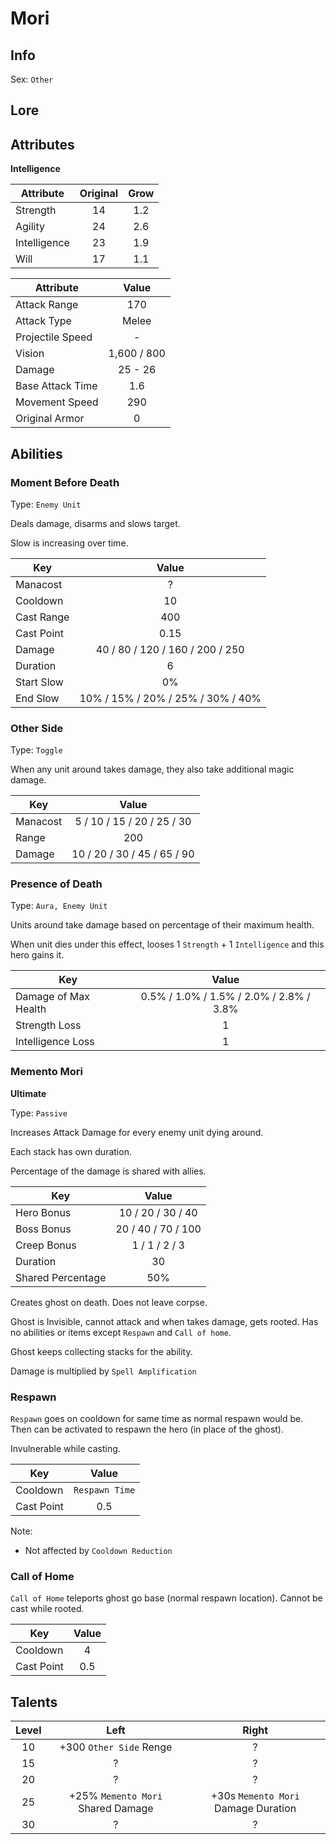 # Mori

## Info
Sex: `Other`



## Lore

## Attributes

**Intelligence**

|  Attribute   | Original | Grow |
|--------------|:--------:|:----:|
| Strength     |    14    | 1.2  |
| Agility      |    24    | 2.6  |
| Intelligence |    23    | 1.9  |
| Will         |    17    | 1.1  |


|    Attribute     |    Value    |
|------------------|:-----------:|
| Attack Range     |     170     |
| Attack Type      |    Melee    |
| Projectile Speed |      -      |
| Vision           | 1,600 / 800 |
| Damage           |   25 - 26   |
| Base Attack Time |     1.6     |
| Movement Speed   |     290     |
| Original Armor   |      0      |

## Abilities

### Moment Before Death

Type: `Enemy Unit`

Deals damage, disarms and slows target.

Slow is increasing over time.

| Key | Value |
|-----|:-----:|
| Manacost | ? |
| Cooldown | 10 |
| Cast Range | 400 |
| Cast Point | 0.15 |
| Damage | 40 / 80 / 120 / 160 / 200 / 250 |
| Duration | 6 |
| Start Slow | 0% |
| End Slow | 10% / 15% / 20% / 25% / 30% / 40% |

### Other Side

Type: `Toggle`

When any unit around takes damage, they also take additional magic damage.

| Key | Value |
|-----|:-----:|
| Manacost | 5 / 10 / 15 / 20 / 25 / 30 |
| Range | 200 |
| Damage | 10 / 20 / 30 / 45 / 65 / 90 |

### Presence of Death

Type: `Aura, Enemy Unit`

Units around take damage based on percentage of their maximum health.

When unit dies under this effect, looses 1 `Strength` + 1 `Intelligence` and this hero gains it.

| Key | Value |
|-----|:-----:|
| Damage of Max Health | 0.5% / 1.0% / 1.5% / 2.0% / 2.8% / 3.8% |
| Strength Loss | 1 |
| Intelligence Loss | 1 |

### Memento Mori
**__Ultimate__**

Type: `Passive`

Increases Attack Damage for every enemy unit dying around.

Each stack has own duration.

Percentage of the damage is shared with allies.

| Key | Value |
|-----|:-----:|
| Hero Bonus | 10 / 20 / 30 / 40 |
| Boss Bonus | 20 / 40 / 70 / 100 |
| Creep Bonus | 1 / 1 / 2 / 3 |
| Duration | 30 |
| Shared Percentage | 50% |

Creates ghost on death.
Does not leave corpse.

Ghost is Invisible, cannot attack and when takes damage, gets rooted.
Has no abilities or items except `Respawn` and `Call of home`.

Ghost keeps collecting stacks for the ability.

Damage is multiplied by `Spell Amplification`

### Respawn

`Respawn` goes on cooldown for same time as normal respawn would be.
Then can be activated to respawn the hero (in place of the ghost).

Invulnerable while casting.

| Key | Value |
|-----|:-----:|
| Cooldown | `Respawn Time` |
| Cast Point | 0.5 |

Note:
- Not affected by `Cooldown Reduction`

### Call of Home

`Call of Home` teleports ghost go base (normal respawn location).
Cannot be cast while rooted.

| Key | Value |
|-----|:-----:|
| Cooldown | 4 |
| Cast Point | 0.5 |

## Talents

| Level | Left | Right |
|:-----:|:----:|:-----:|
| 10 | +300 `Other Side` Renge | ? |
| 15 | ? | ? |
| 20 | ? | ? |
| 25 | +25% `Memento Mori` Shared Damage | +30s `Memento Mori` Damage Duration |
| 30 | ? | ? |
